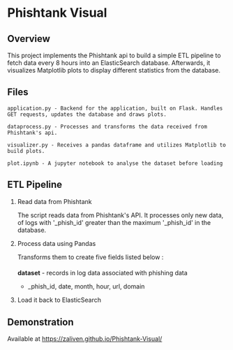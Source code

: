 # Phishtank Visual
## Overview 
This project implements the Phishtank api to build a simple ETL pipeline to fetch data every 8 hours into an ElasticSearch database. Afterwards, it visualizes Matplotlib plots to display different statistics from the database.


## Files
```
application.py - Backend for the application, built on Flask. Handles GET requests, updates the database and draws plots.

dataprocess.py - Processes and transforms the data received from Phishtank's api.

visualizer.py - Receives a pandas dataframe and utilizes Matplotlib to build plots.

plot.ipynb - A jupyter notebook to analyse the dataset before loading
``` 

## ETL Pipeline
    
1.  Read data from Phishtank
  
    The script reads data from Phishtank's API. It processes only new data, of logs with '_phish_id'
    greater than the maximum '_phish_id'
    in the database.
    
2.  Process data using Pandas
    
    Transforms them to create five fields listed below :
    ####
	 **dataset**  - records in log data associated with phishing data
    -   _phish_id, date, month, hour, url, domain
    
3.  Load it back to ElasticSearch


## Demonstration
Available at https://zaliven.github.io/Phishtank-Visual/


